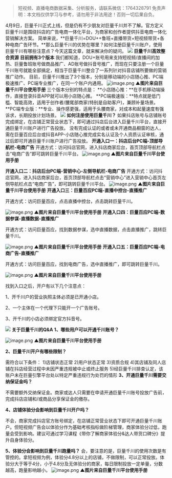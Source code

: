 > 短视频、直播电商数据采集、分析服务，请联系微信：1764328791
> 免责声明：本文档仅供学习与参考，请勿用于非法用途！否则一切后果自负。



4月9日，巨量千川正式上线，但是仍有不少朋友对巨量千川并不了解。官方定义巨量千川是围绕抖店的广告电商一体化平台，为商家和创作者提供抖音电商一体化营销解决方案。
简单来说，**巨量千川=DOU++鲁班+直播带货+短视频带货+各种电商广告环节。**那么巨量千川的优势在哪里？如何注册巨量千川账户，使用巨量千川有哪些注意点？今天这篇文章，就来解决你的疑问。
![](https://cdn.nlark.com/yuque/0/2021/webp/97322/1620983177200-aa63a8c9-7c6e-4f0c-9a39-ea3a1da46225.webp#clientId=u4bd7a2bf-6025-4&from=paste&height=70&id=u690306d3&margin=%5Bobject%20Object%5D&originHeight=140&originWidth=140&originalType=url&status=done&style=none&taskId=ucf92fa94-d160-46f6-b585-fa196353f73&width=70)
**巨量千川高效整合资源**
**目前拥有3个版本**
我们都知道，DOU+账号用来支持短视频/直播间的加热、巨量鲁班账号做商品推广、AD账号做抖音号推广，而现在只要注册一个巨量千川账号就能全部搞定，相当于巨量千川整合了一系列针对抖音店铺所要做的营销推广动作。
目前，巨量千川推出了3个版本，分别是移动端的小店随心推、PC端极速推广、PC端专业推广，在同一个账户内通用。
![image.png](https://cdn.nlark.com/yuque/0/2021/png/97322/1620983193600-b49a6eb1-9df6-46e9-b8b2-9e835b04afb1.png#clientId=u4bd7a2bf-6025-4&from=paste&height=303&id=ud245040f&margin=%5Bobject%20Object%5D&name=image.png&originHeight=605&originWidth=1080&originalType=binary&size=320101&status=done&style=none&taskId=udb14ce88-dce8-4e60-8e39-d1874ca8d4e&width=540)
**▲图片来自巨量千川平台使用手册**
三个版本分别的特点是：
**小店随心推：**在手机移动端操作，直接登录抖音APP就可以用小店随心推。
**PC端极速版：**特点就是低门槛、智能高效，适用于创作者/腰尾部商家(特别是自助客户)，兼顾补量场景。
**PC端专业版：**专业、操作感更强，适用于头腰商家，对成本和起量速度有强诉求，长期投放计划场景。
![](https://cdn.nlark.com/yuque/0/2021/webp/97322/1620983177197-8f05f519-bc40-4162-afa4-ce03c59cbb3b.webp#clientId=u4bd7a2bf-6025-4&from=paste&height=70&id=ufc7a68c4&margin=%5Bobject%20Object%5D&originHeight=140&originWidth=140&originalType=url&status=done&style=none&taskId=u00832e99-f38f-4265-81e5-25210e6ca9d&width=70)
**如何注册使用巨量千川？**
如果抖店账号与店铺账号完成绑定，在店铺正常营业状态下，即可通过抖店后台进入巨量千川平台，直接开通巨量千川账户进行广告投放。
没有完成认证的或者或未开通商品橱窗的达人，需在巨量百应后台或抖音APP-小店随心推完成实名认证及个人资质认证审核，通过后即可开通巨量千川账户进行广告投放。
**开通入口一：抖店后台PC端-顶部导航栏-电商广告**
开通方式：访问抖店官网，进入抖店商家后台，首页顶部导航栏点击“电商广告”即可跳转巨量千川平台。
![image.png](https://cdn.nlark.com/yuque/0/2021/png/97322/1620983265383-402befc8-8e09-46f9-9809-3e86d074b34e.png#clientId=u4bd7a2bf-6025-4&from=paste&height=221&id=u449e0d0d&margin=%5Bobject%20Object%5D&name=image.png&originHeight=442&originWidth=1080&originalType=binary&size=212321&status=done&style=none&taskId=u415aa9b9-2b7b-4951-8e69-14332ea6836&width=540)
**▲图片来自巨量千川平台使用手册**


**开通入口二：抖店后台PC端-营销中心-左侧导航栏-电商广告**
开通方式：访问抖店官网，进入抖店商家后台，首页顶部导航栏点击“营销中心”进入营销中心首页左侧导航栏点击“电商广告”，即可跳转巨量千川平台。
![image.png](https://cdn.nlark.com/yuque/0/2021/png/97322/1620983271437-ff3136a4-4bac-4589-9dde-3e0c5700f904.png#clientId=u4bd7a2bf-6025-4&from=paste&height=263&id=u10b38f92&margin=%5Bobject%20Object%5D&name=image.png&originHeight=526&originWidth=1080&originalType=binary&size=367036&status=done&style=none&taskId=u6da2c8fd-e6f2-4493-b2a1-86c5a4637ce&width=540)
**▲图片来自巨量千川平台使用手册**
**开通入口三：巨量百应PC端-直播中控台-直播推广**


开通方式：访问巨量百应，点击直播中控台，点击跳转巨量千川。


![image.png](https://cdn.nlark.com/yuque/0/2021/png/97322/1620983279134-387e39c3-4639-4b16-a652-0fa0f9e2e76d.png#clientId=u4bd7a2bf-6025-4&from=paste&height=379&id=ubda1ccbe&margin=%5Bobject%20Object%5D&name=image.png&originHeight=757&originWidth=1080&originalType=binary&size=427291&status=done&style=none&taskId=u4f5bcf00-d510-49f8-bb2d-f5d211a0718&width=540)
**▲图片来自巨量千川平台使用手册**
**开通入口四：巨量百应PC端-数据参谋-直播数据-直播推广**


开通方式：访问巨量百应，找到数据参谋，选中直播数据，点击直播推广，跳转巨量千川。


![image.png](https://cdn.nlark.com/yuque/0/2021/png/97322/1620983286612-0194718e-06c9-4b2e-84fa-6e7134ef0508.png#clientId=u4bd7a2bf-6025-4&from=paste&height=392&id=ua8dc4f7e&margin=%5Bobject%20Object%5D&name=image.png&originHeight=783&originWidth=1080&originalType=binary&size=401638&status=done&style=none&taskId=u8196840a-8b84-4b34-9498-9d2efb06ea5&width=540)
**▲图片来自巨量千川平台使用手册**
**开通入口五：巨量百应PC端-电商广告-直播推广**


开通方式：访问巨量百应，找到电商广告，选中直播推广，即可跳转巨量千川。


![image.png](https://cdn.nlark.com/yuque/0/2021/png/97322/1620983293069-33921f0a-806a-4405-abce-fe72a71cf331.png#clientId=u4bd7a2bf-6025-4&from=paste&height=392&id=ub8b16c12&margin=%5Bobject%20Object%5D&name=image.png&originHeight=783&originWidth=1080&originalType=binary&size=401638&status=done&style=none&taskId=uf5494d6a-102b-4828-9d0b-3f28169658f&width=540)
**▲图片来自巨量千川平台使用手册**


找到入口之后，开户有以下几个注意点：


1、开千川户的营业执照主体必须是已开通小店。


2、一个主体在一个代理下只能开一个广告账号。


3、开千川的小店必须绑定官方抖音号。


![](https://cdn.nlark.com/yuque/0/2021/webp/97322/1620983177908-a169c182-047f-4461-ae1e-12656abf3464.webp#clientId=u4bd7a2bf-6025-4&from=paste&height=70&id=u5facbe37&margin=%5Bobject%20Object%5D&originHeight=140&originWidth=140&originalType=url&status=done&style=none&taskId=u13d5fa31-2e08-4d97-a2a6-47cd275dc78&width=70)
**关于巨量千川的Q&A**
**1、哪些用户可以开通千川账号？**


![image.png](https://cdn.nlark.com/yuque/0/2021/png/97322/1620983301823-e7514cc2-87b2-444c-8e9f-45e91edf5703.png#clientId=u4bd7a2bf-6025-4&from=paste&height=256&id=ue0ee1af2&margin=%5Bobject%20Object%5D&name=image.png&originHeight=512&originWidth=1080&originalType=binary&size=146905&status=done&style=none&taskId=u827640b2-dd1f-4351-a3d0-f1f5b7ae3ce&width=540)
**▲图片来自巨量千川平台使用手册**


**2、巨量千川开户有哪些限制？**


需符合以下条件：
1)店铺状态正常
2)用户状态正常
3)资质合规
4)其店铺及同人店铺在抖店经营过程中未因严重违规被中止或终止服务
5)经巨量千川排查认定，该账户未在巨量引擎平台处以特定严重违规行为处罚的情形
**3、开通巨量千川需要交纳保证金吗？**


不需要额外交纳保证金。商家或达人只需要在申请开通巨量千川账号投放广告前，完成抖店店铺和/或商品分享保证金的缴存。


**4、店铺体验分会影响到巨量千川开户吗？**


不会，商家完成抖店官方账号绑定，在店铺正常营业状态下即可开通巨量千川账户。但短视频广告会以体验分作为基础考核指标做阶梯管理，商家体验分过低，跑量会受到影响。建议可通过学习课程《带你了解商家体验分&达人带货口碑分》提升自身体验分。


**5、体验分会影响到巨量千川跑量吗？**
会，要注意的是，巨量千川的使用次数是有管控的。拿短视频为例，体验分4.8分以上的店铺，不做限制，可以正常投放。体验分大于等于4分，小于4.8分及无体验分的商家，每日限制投放一定单量，分数越高，跑量影响越小。
![image.png](https://cdn.nlark.com/yuque/0/2021/png/97322/1620983308398-4b2f16d4-739b-4476-878c-f82b889829cf.png#clientId=u4bd7a2bf-6025-4&from=paste&height=226&id=u7a377b8a&margin=%5Bobject%20Object%5D&name=image.png&originHeight=452&originWidth=1080&originalType=binary&size=316974&status=done&style=none&taskId=u32f00714-051e-421c-9422-8cff701c179&width=540)
**▲图片来自巨量千川平台使用手册**
